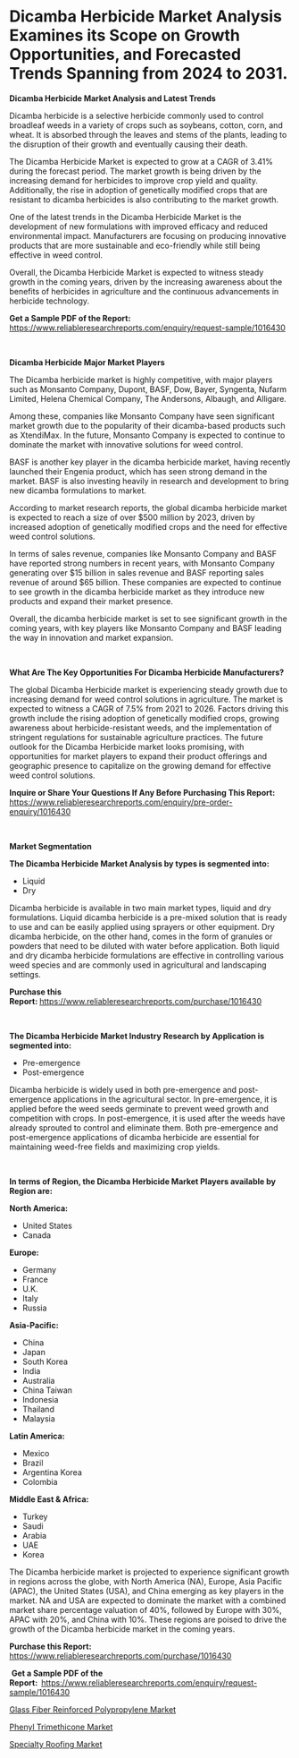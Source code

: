 <p><h1>Dicamba Herbicide Market Analysis Examines its Scope on Growth Opportunities, and Forecasted Trends Spanning from 2024 to 2031.</h1></p><p><strong>Dicamba Herbicide Market Analysis and Latest Trends</strong></p>
<p><p>Dicamba herbicide is a selective herbicide commonly used to control broadleaf weeds in a variety of crops such as soybeans, cotton, corn, and wheat. It is absorbed through the leaves and stems of the plants, leading to the disruption of their growth and eventually causing their death.</p><p>The Dicamba Herbicide Market is expected to grow at a CAGR of 3.41% during the forecast period. The market growth is being driven by the increasing demand for herbicides to improve crop yield and quality. Additionally, the rise in adoption of genetically modified crops that are resistant to dicamba herbicides is also contributing to the market growth.</p><p>One of the latest trends in the Dicamba Herbicide Market is the development of new formulations with improved efficacy and reduced environmental impact. Manufacturers are focusing on producing innovative products that are more sustainable and eco-friendly while still being effective in weed control.</p><p>Overall, the Dicamba Herbicide Market is expected to witness steady growth in the coming years, driven by the increasing awareness about the benefits of herbicides in agriculture and the continuous advancements in herbicide technology.</p></p>
<p><strong>Get a Sample PDF of the Report:&nbsp;</strong> <a href="https://www.reliableresearchreports.com/enquiry/request-sample/1016430">https://www.reliableresearchreports.com/enquiry/request-sample/1016430</a></p>
<p>&nbsp;</p>
<p><strong>Dicamba Herbicide Major Market Players</strong></p>
<p><p>The Dicamba herbicide market is highly competitive, with major players such as Monsanto Company, Dupont, BASF, Dow, Bayer, Syngenta, Nufarm Limited, Helena Chemical Company, The Andersons, Albaugh, and Alligare. </p><p>Among these, companies like Monsanto Company have seen significant market growth due to the popularity of their dicamba-based products such as XtendiMax. In the future, Monsanto Company is expected to continue to dominate the market with innovative solutions for weed control.</p><p>BASF is another key player in the dicamba herbicide market, having recently launched their Engenia product, which has seen strong demand in the market. BASF is also investing heavily in research and development to bring new dicamba formulations to market.</p><p>According to market research reports, the global dicamba herbicide market is expected to reach a size of over $500 million by 2023, driven by increased adoption of genetically modified crops and the need for effective weed control solutions. </p><p>In terms of sales revenue, companies like Monsanto Company and BASF have reported strong numbers in recent years, with Monsanto Company generating over $15 billion in sales revenue and BASF reporting sales revenue of around $65 billion. These companies are expected to continue to see growth in the dicamba herbicide market as they introduce new products and expand their market presence. </p><p>Overall, the dicamba herbicide market is set to see significant growth in the coming years, with key players like Monsanto Company and BASF leading the way in innovation and market expansion.</p></p>
<p>&nbsp;</p>
<p><strong>What Are The Key Opportunities For Dicamba Herbicide Manufacturers?</strong></p>
<p><p>The global Dicamba Herbicide market is experiencing steady growth due to increasing demand for weed control solutions in agriculture. The market is expected to witness a CAGR of 7.5% from 2021 to 2026. Factors driving this growth include the rising adoption of genetically modified crops, growing awareness about herbicide-resistant weeds, and the implementation of stringent regulations for sustainable agriculture practices. The future outlook for the Dicamba Herbicide market looks promising, with opportunities for market players to expand their product offerings and geographic presence to capitalize on the growing demand for effective weed control solutions.</p></p>
<p><strong>Inquire or Share Your Questions If Any Before Purchasing This Report:</strong> <a href="https://www.reliableresearchreports.com/enquiry/pre-order-enquiry/1016430">https://www.reliableresearchreports.com/enquiry/pre-order-enquiry/1016430</a></p>
<p>&nbsp;</p>
<p><strong>Market Segmentation</strong></p>
<p><strong>The Dicamba Herbicide Market Analysis by types is segmented into:</strong></p>
<p><ul><li>Liquid</li><li>Dry</li></ul></p>
<p><p>Dicamba herbicide is available in two main market types, liquid and dry formulations. Liquid dicamba herbicide is a pre-mixed solution that is ready to use and can be easily applied using sprayers or other equipment. Dry dicamba herbicide, on the other hand, comes in the form of granules or powders that need to be diluted with water before application. Both liquid and dry dicamba herbicide formulations are effective in controlling various weed species and are commonly used in agricultural and landscaping settings.</p></p>
<p><strong>Purchase this Report:&nbsp;</strong><a href="https://www.reliableresearchreports.com/purchase/1016430">https://www.reliableresearchreports.com/purchase/1016430</a></p>
<p>&nbsp;</p>
<p><strong>The Dicamba Herbicide Market Industry Research by Application is segmented into:</strong></p>
<p><ul><li>Pre-emergence</li><li>Post-emergence</li></ul></p>
<p><p>Dicamba herbicide is widely used in both pre-emergence and post-emergence applications in the agricultural sector. In pre-emergence, it is applied before the weed seeds germinate to prevent weed growth and competition with crops. In post-emergence, it is used after the weeds have already sprouted to control and eliminate them. Both pre-emergence and post-emergence applications of dicamba herbicide are essential for maintaining weed-free fields and maximizing crop yields.</p></p>
<p>&nbsp;</p>
<p><strong>In terms of Region, the Dicamba Herbicide Market Players available by Region are:</strong></p>
<p>
    <p> <strong> North America: </strong>
        <ul>
            <li>United States</li>
            <li>Canada</li>
        </ul>
        </p> 
    <p> <strong> Europe: </strong>
        <ul>
            <li>Germany</li>
            <li>France</li>
            <li>U.K.</li>
            <li>Italy</li>
            <li>Russia</li>
        </ul>
        </p> 
    <p> <strong> Asia-Pacific: </strong>
        <ul>
            <li>China</li>
            <li>Japan</li>
            <li>South Korea</li>
            <li>India</li>
            <li>Australia</li>
            <li>China Taiwan</li>
            <li>Indonesia</li>
            <li>Thailand</li>
            <li>Malaysia</li>
        </ul>
        </p> 
    <p> <strong> Latin America: </strong>
        <ul>
            <li>Mexico</li>
            <li>Brazil</li>
            <li>Argentina Korea</li>
            <li>Colombia</li>
        </ul>
        </p> 
    <p> <strong> Middle East & Africa: </strong>
        <ul>
            <li>Turkey</li>
            <li>Saudi</li>
            <li>Arabia</li>
            <li>UAE</li>
            <li>Korea</li>
        </ul>
    </p>
    </p>
<p><p>The Dicamba herbicide market is projected to experience significant growth in regions across the globe, with North America (NA), Europe, Asia Pacific (APAC), the United States (USA), and China emerging as key players in the market. NA and USA are expected to dominate the market with a combined market share percentage valuation of 40%, followed by Europe with 30%, APAC with 20%, and China with 10%. These regions are poised to drive the growth of the Dicamba herbicide market in the coming years.</p></p>
<p><strong>Purchase this Report: </strong><a href="https://www.reliableresearchreports.com/purchase/1016430">https://www.reliableresearchreports.com/purchase/1016430</a></p>
<p>&nbsp;<strong>Get a Sample PDF of the Report:&nbsp;&nbsp;</strong><a href="https://www.reliableresearchreports.com/enquiry/request-sample/1016430">https://www.reliableresearchreports.com/enquiry/request-sample/1016430</a></p>
<p><strong></strong></p>
<p><p><a href="https://view.publitas.com/reportprime-1/glass-fiber-reinforced-polypropylene-market-furnish-information-about-market-size-market-share-market-dynamics-and-projections-spanning-from-2023-to-2030/">Glass Fiber Reinforced Polypropylene Market</a></p><p><a href="https://view.publitas.com/reportprime-1/phenyl-trimethicone-market-size-2023-2030-global-industrial-analysis-key-geographical-regions-market-share-top-key-players-product-types-and-forecast-research-report/">Phenyl Trimethicone Market</a></p><p><a href="https://view.publitas.com/reportprime-1/specialty-roofing-market-size-and-examines-its-market-scope-with-a-primary-focus-on-growth-opportunities-and-forecasted-trends-spanning-from-2023-to-2030/">Specialty Roofing Market</a></p></p>